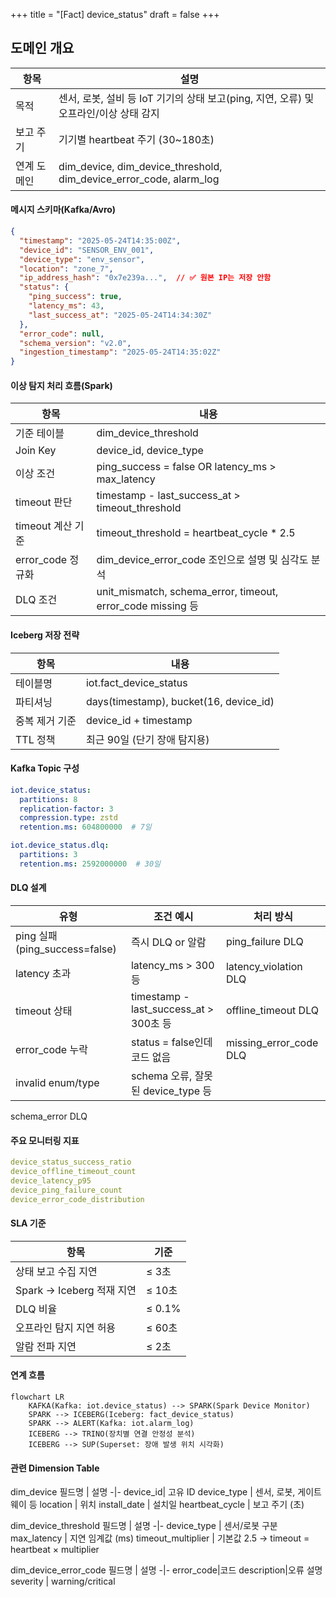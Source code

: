 +++
title = "[Fact] device_status"
draft = false
+++
## 도메인 개요
항목|설명
-|-
목적|센서, 로봇, 설비 등 IoT 기기의 상태 보고(ping, 지연, 오류) 및 오프라인/이상 상태 감지
보고 주기|기기별 heartbeat 주기 (30~180초)
연계 도메인|dim_device, dim_device_threshold, dim_device_error_code, alarm_log



#### 메시지 스키마(Kafka/Avro)
```json
{
  "timestamp": "2025-05-24T14:35:00Z",
  "device_id": "SENSOR_ENV_001",
  "device_type": "env_sensor",
  "location": "zone_7",
  "ip_address_hash": "0x7e239a...",  // ✅ 원본 IP는 저장 안함
  "status": {
    "ping_success": true,
    "latency_ms": 43,
    "last_success_at": "2025-05-24T14:34:30Z"
  },
  "error_code": null,
  "schema_version": "v2.0",
  "ingestion_timestamp": "2025-05-24T14:35:02Z"
}
```

#### 이상 탐지 처리 흐름(Spark)
항목|내용
-|-
기준 테이블|dim_device_threshold
Join Key|device_id, device_type
이상 조건|ping_success = false OR latency_ms > max_latency
timeout 판단|timestamp - last_success_at > timeout_threshold
timeout 계산 기준|timeout_threshold = heartbeat_cycle * 2.5
error_code 정규화|dim_device_error_code 조인으로 설명 및 심각도 분석
DLQ 조건|unit_mismatch, schema_error, timeout, error_code missing 등




#### Iceberg 저장 전략
항목|내용
-|-
테이블명|iot.fact_device_status
파티셔닝|days(timestamp), bucket(16, device_id)
중복 제거 기준|device_id + timestamp
TTL 정책|최근 90일 (단기 장애 탐지용)


#### Kafka Topic 구성
```yaml
iot.device_status:
  partitions: 8
  replication-factor: 3
  compression.type: zstd
  retention.ms: 604800000  # 7일

iot.device_status.dlq:
  partitions: 3
  retention.ms: 2592000000  # 30일
```

#### DLQ 설계
유형|조건 예시|처리 방식
-|-|-
ping 실패 (ping_success=false)|즉시 DLQ or 알람|ping_failure DLQ
latency 초과|latency_ms > 300 등|latency_violation DLQ
timeout 상태|timestamp - last_success_at > 300초 등|offline_timeout DLQ
error_code 누락|status = false인데 코드 없음|missing_error_code DLQ
invalid enum/type|schema 오류, 잘못된 device_type 등|
schema_error DLQ



#### 주요 모니터링 지표
```yaml
device_status_success_ratio
device_offline_timeout_count
device_latency_p95
device_ping_failure_count
device_error_code_distribution
```

#### SLA 기준
항목|기준
-|-
상태 보고 수집 지연 | ≤ 3초
Spark → Iceberg 적재 지연 | ≤ 10초
DLQ 비율 | ≤ 0.1%
오프라인 탐지 지연 허용 | ≤ 60초
알람 전파 지연| ≤ 2초


#### 연계 흐름
```mermaid
flowchart LR
    KAFKA(Kafka: iot.device_status) --> SPARK(Spark Device Monitor)
    SPARK --> ICEBERG(Iceberg: fact_device_status)
    SPARK --> ALERT(Kafka: iot.alarm_log)
    ICEBERG --> TRINO(장치별 연결 안정성 분석)
    ICEBERG --> SUP(Superset: 장애 발생 위치 시각화)
```


#### 관련 Dimension Table
dim_device
필드명 | 설명
-|-
device_id| 고유 ID
device_type | 센서, 로봇, 게이트웨이 등
location | 위치
install_date | 설치일
heartbeat_cycle | 보고 주기 (초)

dim_device_threshold
필드명 | 설명
-|-
device_type | 센서/로봇 구분
max_latency | 지연 임계값 (ms)
timeout_multiplier | 기본값 2.5 → timeout = heartbeat × multiplier

dim_device_error_code
필드명 | 설명
-|-
error_code|코드
description|오류 설명
severity | warning/critical
